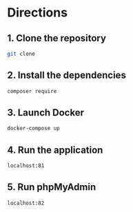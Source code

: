 # Directions

## 1. Clone the repository

```bash
git clone
```

## 2. Install the dependencies

```bash
composer require
```

## 3. Launch Docker

```bash
docker-compose up
```

## 4. Run the application

```bash
localhost:81
```

## 5. Run phpMyAdmin

```bash
localhost:82
```
